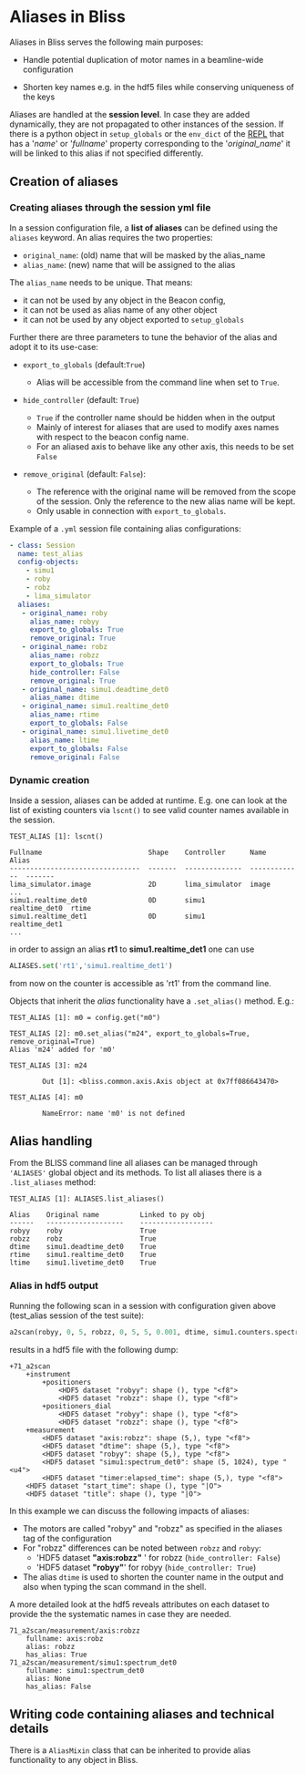 # Aliases in Bliss

Aliases in Bliss serves the following main purposes:

* Handle potential duplication of motor names in a beamline-wide
  configuration

* Shorten key names e.g. in the hdf5 files while conserving uniqueness
  of the keys

Aliases are handled at the **session level**. In case they are added
dynamically, they are not propagated to other instances of the
session. If there is a python object in `setup_globals` or the
`env_dict` of the [REPL]() that has a '*name*' or '*fullname*'
property corresponding to the '*original_name*' it will be linked to
this alias if not specified differently.

## Creation of aliases

### Creating aliases through the session yml file

In a session configuration file, a **list of aliases** can be defined
using the `aliases` keyword. An alias requires the two properties:

* `original_name`: (old) name that will be masked by the alias_name
* `alias_name`: (new) name that will be assigned to the alias

The `alias_name` needs to be unique. That means:

* it can not be used by any object in the Beacon config,
* it can not be used as alias name of any other object
* it can not be used by any object exported to `setup_globals`

Further there are three parameters to tune the behavior of the alias
and adopt it to its use-case:

* `export_to_globals` (default:`True`)
    * Alias will be accessible from the command line when set to `True`.

* `hide_controller` (default: `True`)
    * `True` if the controller name should be hidden when in the output
    * Mainly of interest for aliases that are used to modify axes
      names with respect to the beacon config name.
    * For an aliased axis to behave like any other axis, this needs to
      be set `False`

* `remove_original` (default: `False`):
    * The reference with the original name will be removed from the
      scope of the session. Only the reference to the new alias name
      will be kept.
    * Only usable in connection with `export_to_globals`.

Example of a `.yml` session file containing alias configurations:
```yaml
- class: Session
  name: test_alias
  config-objects:
    - simu1
    - roby
    - robz
    - lima_simulator
  aliases:
   - original_name: roby
     alias_name: robyy
     export_to_globals: True
     remove_original: True
   - original_name: robz
     alias_name: robzz
     export_to_globals: True
     hide_controller: False
     remove_original: True
   - original_name: simu1.deadtime_det0
     alias_name: dtime
   - original_name: simu1.realtime_det0
     alias_name: rtime
     export_to_globals: False
   - original_name: simu1.livetime_det0
     alias_name: ltime
     export_to_globals: False
     remove_original: False

```

### Dynamic creation

Inside a session, aliases can be added at runtime. E.g. one can look
at the list of existing counters via `lscnt()` to see valid counter
names available in the session.

```
TEST_ALIAS [1]: lscnt()

Fullname                          Shape    Controller      Name           Alias
--------------------------------  -------  --------------  -------------  -------
lima_simulator.image              2D       lima_simulator  image
...
simu1.realtime_det0               0D       simu1           realtime_det0  rtime
simu1.realtime_det1               0D       simu1           realtime_det1
...

```
in order to assign an alias **rt1** to **simu1.realtime_det1** one can use

```python
ALIASES.set('rt1','simu1.realtime_det1')
```

from now on the counter is accessible as 'rt1' from the command line.

Objects that inherit the *alias* functionality have a `.set_alias()` method. E.g.:

```
TEST_ALIAS [1]: m0 = config.get("m0")

TEST_ALIAS [2]: m0.set_alias("m24", export_to_globals=True, remove_original=True)
Alias 'm24' added for 'm0'

TEST_ALIAS [3]: m24

        Out [1]: <bliss.common.axis.Axis object at 0x7ff086643470>

TEST_ALIAS [4]: m0

        NameError: name 'm0' is not defined
```


## Alias handling

From the BLISS command line all aliases can be managed through
`'ALIASES'` global object and its methods. To list all aliases there
is a `.list_aliases` method:

```
TEST_ALIAS [1]: ALIASES.list_aliases()

Alias    Original name          Linked to py obj
------   -------------------    ------------------
robyy    roby                   True
robzz    robz                   True
dtime    simu1.deadtime_det0    True
rtime    simu1.realtime_det0    True
ltime    simu1.livetime_det0    True
```

### Alias in hdf5 output

Running the following scan in a session with configuration given above
(test_alias session of the test suite):

```python
a2scan(robyy, 0, 5, robzz, 0, 5, 5, 0.001, dtime, simu1.counters.spectrum_det0)
```
results in a hdf5 file with the following dump:
```
+71_a2scan
	+instrument
		+positioners
			<HDF5 dataset "robyy": shape (), type "<f8">
			<HDF5 dataset "robzz": shape (), type "<f8">
		+positioners_dial
			<HDF5 dataset "robyy": shape (), type "<f8">
			<HDF5 dataset "robzz": shape (), type "<f8">
	+measurement
		<HDF5 dataset "axis:robzz": shape (5,), type "<f8">
		<HDF5 dataset "dtime": shape (5,), type "<f8">
		<HDF5 dataset "robyy": shape (5,), type "<f8">
		<HDF5 dataset "simu1:spectrum_det0": shape (5, 1024), type "<u4">
		<HDF5 dataset "timer:elapsed_time": shape (5,), type "<f8">
	<HDF5 dataset "start_time": shape (), type "|O">
	<HDF5 dataset "title": shape (), type "|O">
```

In this example we can discuss the following impacts of aliases:

* The motors are called "robyy" and "robzz" as specified in the
  aliases tag of the configuration
* For "robzz" differences can be noted between `robzz` and `robyy`:
     * 'HDF5 dataset **"axis:robzz"** ' for robzz (`hide_controller: False`)
     * 'HDF5 dataset **"robyy"**' for robyy (`hide_controller: True`)
* The alias `dtime` is used to shorten the counter name in the output
  and also when typing the scan command in the shell.

A more detailed look at the hdf5 reveals attributes on each dataset to
provide the the systematic names in case they are needed.

```
71_a2scan/measurement/axis:robzz
    fullname: axis:robz
    alias: robzz
    has_alias: True
71_a2scan/measurement/simu1:spectrum_det0
    fullname: simu1:spectrum_det0
    alias: None
    has_alias: False
```

## Writing code containing aliases and technical details

There is a `AliasMixin` class that can be inherited to provide alias
functionality to any object in Bliss.

